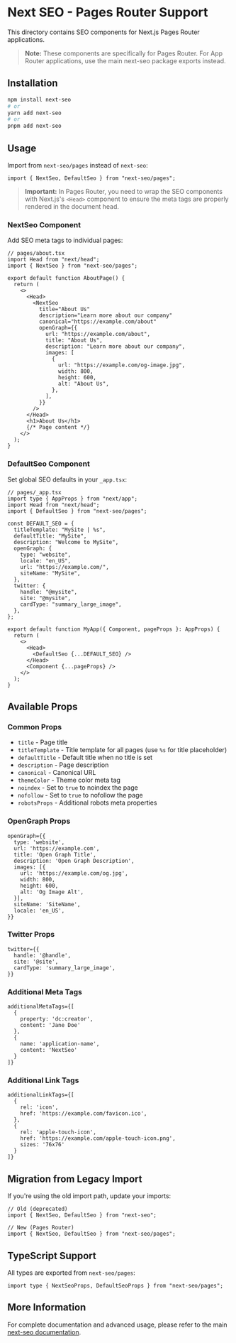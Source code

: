 # Next SEO - Pages Router Support

This directory contains SEO components for Next.js Pages Router applications.

> **Note:** These components are specifically for Pages Router. For App Router applications, use the main next-seo package exports instead.

## Installation

```bash
npm install next-seo
# or
yarn add next-seo
# or
pnpm add next-seo
```

## Usage

Import from `next-seo/pages` instead of `next-seo`:

```tsx
import { NextSeo, DefaultSeo } from "next-seo/pages";
```

> **Important:** In Pages Router, you need to wrap the SEO components with Next.js's `<Head>` component to ensure the meta tags are properly rendered in the document head.

### NextSeo Component

Add SEO meta tags to individual pages:

```tsx
// pages/about.tsx
import Head from "next/head";
import { NextSeo } from "next-seo/pages";

export default function AboutPage() {
  return (
    <>
      <Head>
        <NextSeo
          title="About Us"
          description="Learn more about our company"
          canonical="https://example.com/about"
          openGraph={{
            url: "https://example.com/about",
            title: "About Us",
            description: "Learn more about our company",
            images: [
              {
                url: "https://example.com/og-image.jpg",
                width: 800,
                height: 600,
                alt: "About Us",
              },
            ],
          }}
        />
      </Head>
      <h1>About Us</h1>
      {/* Page content */}
    </>
  );
}
```

### DefaultSeo Component

Set global SEO defaults in your `_app.tsx`:

```tsx
// pages/_app.tsx
import type { AppProps } from "next/app";
import Head from "next/head";
import { DefaultSeo } from "next-seo/pages";

const DEFAULT_SEO = {
  titleTemplate: "MySite | %s",
  defaultTitle: "MySite",
  description: "Welcome to MySite",
  openGraph: {
    type: "website",
    locale: "en_US",
    url: "https://example.com/",
    siteName: "MySite",
  },
  twitter: {
    handle: "@mysite",
    site: "@mysite",
    cardType: "summary_large_image",
  },
};

export default function MyApp({ Component, pageProps }: AppProps) {
  return (
    <>
      <Head>
        <DefaultSeo {...DEFAULT_SEO} />
      </Head>
      <Component {...pageProps} />
    </>
  );
}
```

## Available Props

### Common Props

- `title` - Page title
- `titleTemplate` - Title template for all pages (use `%s` for title placeholder)
- `defaultTitle` - Default title when no title is set
- `description` - Page description
- `canonical` - Canonical URL
- `themeColor` - Theme color meta tag
- `noindex` - Set to `true` to noindex the page
- `nofollow` - Set to `true` to nofollow the page
- `robotsProps` - Additional robots meta properties

### OpenGraph Props

```tsx
openGraph={{
  type: 'website',
  url: 'https://example.com',
  title: 'Open Graph Title',
  description: 'Open Graph Description',
  images: [{
    url: 'https://example.com/og.jpg',
    width: 800,
    height: 600,
    alt: 'Og Image Alt',
  }],
  siteName: 'SiteName',
  locale: 'en_US',
}}
```

### Twitter Props

```tsx
twitter={{
  handle: '@handle',
  site: '@site',
  cardType: 'summary_large_image',
}}
```

### Additional Meta Tags

```tsx
additionalMetaTags={[
  {
    property: 'dc:creator',
    content: 'Jane Doe'
  },
  {
    name: 'application-name',
    content: 'NextSeo'
  }
]}
```

### Additional Link Tags

```tsx
additionalLinkTags={[
  {
    rel: 'icon',
    href: 'https://example.com/favicon.ico',
  },
  {
    rel: 'apple-touch-icon',
    href: 'https://example.com/apple-touch-icon.png',
    sizes: '76x76'
  }
]}
```

## Migration from Legacy Import

If you're using the old import path, update your imports:

```tsx
// Old (deprecated)
import { NextSeo, DefaultSeo } from "next-seo";

// New (Pages Router)
import { NextSeo, DefaultSeo } from "next-seo/pages";
```

## TypeScript Support

All types are exported from `next-seo/pages`:

```tsx
import type { NextSeoProps, DefaultSeoProps } from "next-seo/pages";
```

## More Information

For complete documentation and advanced usage, please refer to the main [next-seo documentation](https://github.com/garmeeh/next-seo).
